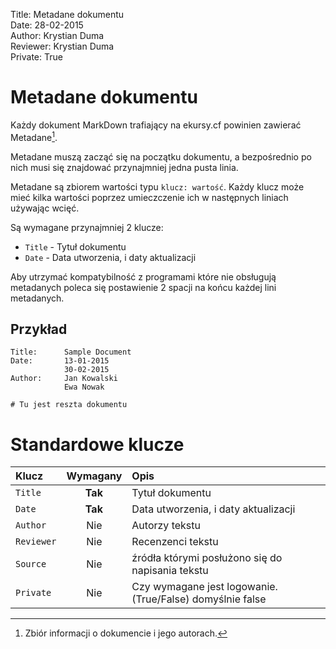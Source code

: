 Title: 		Metadane dokumentu  
Date: 		28-02-2015  
Author:     Krystian Duma  
Reviewer:	Krystian Duma  
Private:	True  

# Metadane dokumentu
Każdy dokument MarkDown trafiający na ekursy.cf powinien zawierać Metadane[^1].

Metadane muszą zacząć się na początku dokumentu, a bezpośrednio po nich musi się znajdować przynajmniej jedna pusta linia.

Metadane są zbiorem wartości typu `klucz: wartość`. Każdy klucz może mieć kilka wartości poprzez umieczczenie ich 
w następnych liniach używając wcięć.

Są wymagane przynajmniej 2 klucze:
- `Title` - Tytuł dokumentu
- `Date` - Data utworzenia, i daty aktualizacji

Aby utrzymać kompatybilność z programami które nie obsługują metadanych poleca się postawienie 2 spacji na końcu każdej lini metadanych.

## Przykład

```
Title: 		Sample Document  
Date: 		13-01-2015  
            30-02-2015  
Author:     Jan Kowalski
            Ewa Nowak

# Tu jest reszta dokumentu
```

# Standardowe klucze

| Klucz      | Wymagany  | Opis                                              			|
|:---------- |:---------:|:------------------------------------------------------------ |
| `Title`    | **Tak**   | Tytuł dokumentu                                   			|
| `Date`     | **Tak**   | Data utworzenia, i daty aktualizacji              			|
| `Author`   | Nie       | Autorzy tekstu                                    			|
| `Reviewer` | Nie       | Recenzenci tekstu                                			|
| `Source`   | Nie       | źródła którymi posłużono się do napisania tekstu  			|
| `Private`  | Nie       | Czy wymagane jest logowanie. (True/False) domyślnie false 	|










[^1]: Zbiór informacji o dokumencie i jego autorach.